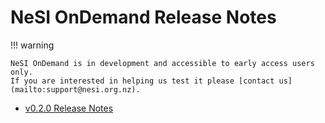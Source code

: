 # NeSI OnDemand Release Notes

!!! warning

    NeSI OnDemand is in development and accessible to early access users only.
    If you are interested in helping us test it please [contact us](mailto:support@nesi.org.nz).

- [v0.2.0 Release Notes](release_notes_0.2.0.md)
